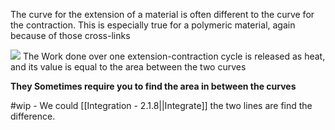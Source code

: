 The curve for the extension of a material is often different to the curve for the contraction. This is especially true for a polymeric material, again because of those cross-links

![](https://upload.wikimedia.org/wikipedia/commons/c/c6/Elastic_Hysteresis.svg)
The Work done over one extension-contraction cycle is released as heat, and its value is equal to the area between the two curves

**They Sometimes require you to find the area in between the curves**

#wip  - We could [[Integration - 2.1.8||Integrate]] the two lines are find the difference.